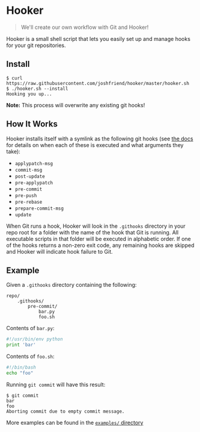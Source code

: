 # Hooker

> We'll create our own workflow with Git and Hooker!

Hooker is a small shell script that lets you easily set up and manage hooks for
your git repositories.

## Install

```
$ curl https://raw.githubusercontent.com/joshfriend/hooker/master/hooker.sh
$ ./hooker.sh --install
Hooking you up...
```

**Note:** This process will overwrite any existing git hooks!

## How It Works

Hooker installs itself with a symlink as the following git hooks (see
[the docs][githooks-docs] for details on when each of these is executed and
what arguments they take):

* `applypatch-msg`
* `commit-msg`
* `post-update`
* `pre-applypatch`
* `pre-commit`
* `pre-push`
* `pre-rebase`
* `prepare-commit-msg`
* `update`

When Git runs a hook, Hooker will look in the `.githooks` directory in your
repo root for a folder with the name of the hook that Git is running. All
executable scripts in that folder will be executed in alphabetic order. If one
of the hooks returns a non-zero exit code, any remaining hooks are skipped and
Hooker will indicate hook failure to Git.

## Example

Given a `.githooks` directory containing the following:

```
repo/
    .githooks/
        pre-commit/
            bar.py
            foo.sh
```

Contents of `bar.py`:

```python
#!/usr/bin/env python
print 'bar'
```

Contents of `foo.sh`:

```bash
#!/bin/bash
echo "foo"
```

Running `git commit` will have this result:

```
$ git commit
bar
foo
Aborting commit due to empty commit message.
```

More examples can be found in the [`examples/` directory][examples-dir]

[githooks-docs]: http://git-scm.com/docs/githooks
[examples-dir]: https://github.com/joshfriend/hooker/tree/master/examples
